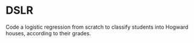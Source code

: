# DSLR

Code a logistic regression from scratch to classify students into Hogward houses, according to their grades.
